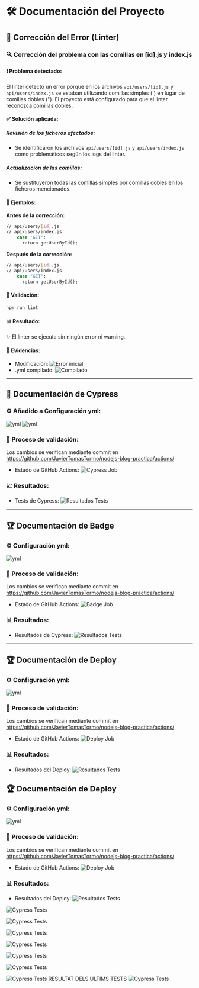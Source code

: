 # 🛠️ Documentación del Proyecto

## 📝 Corrección del Error (Linter)

### 🔍 Corrección del problema con las comillas en [id].js y index.js

#### ❗ Problema detectado:
El linter detectó un error porque en los archivos `api/users/[id].js` y `api/users/index.js` se estaban utilizando comillas simples (') en lugar de comillas dobles ("). El proyecto está configurado para que el linter reconozca comillas dobles.

#### ✅ Solución aplicada:

##### Revisión de los ficheros afectados:
- Se identificaron los archivos `api/users/[id].js` y `api/users/index.js` como problemáticos según los logs del linter.

##### Actualización de las comillas:
- Se sustituyeron todas las comillas simples por comillas dobles en los ficheros mencionados.

#### 📄 Ejemplos:

**Antes de la corrección:**
```sh
// api/users/[id].js 
// api/users/index.js
    case 'GET':
      return getUserById();
```

**Después de la corrección:**

```sh
// api/users/[id].js
// api/users/index.js
    case "GET":
      return getUserById();
```

#### 🚀 Validación:
```sh
npm run lint
```

#### 📊 Resultado:
✨ El linter se ejecuta sin ningún error ni warning.

#### 📸 Evidencias:
- Modificación: 
    ![Error inicial](/img/1.png)
- .yml compilado: 
    ![Compilado](/img/2.png)

---

## 🧪 Documentación de Cypress

### ⚙️ Añadido a Configuración yml:
![yml](/img/6.png)
![yml](/img/5.png)

### 🔄 Proceso de validación:
Los cambios se verifican mediante commit en https://github.com/JavierTomasTormo/nodejs-blog-practica/actions/
- Estado de GitHub Actions: ![Cypress Job](/img/3.png)

### 📈 Resultados:
- Tests de Cypress: 
    ![Resultados Tests](/img/4.png)

---

## 🏆 Documentación de Badge

### ⚙️ Configuración yml:
![yml](/img/8.png)

### 🔄 Proceso de validación:
Los cambios se verifican mediante commit en https://github.com/JavierTomasTormo/nodejs-blog-practica/actions/
- Estado de GitHub Actions: ![Badge Job](/img/7.png)

### 📊 Resultados:
- Resultados de Cypress: ![Resultados Tests](/img/9.png)

---

## 🏆 Documentación de Deploy

### ⚙️ Configuración yml:
![yml](/img/10.png)

### 🔄 Proceso de validación:
Los cambios se verifican mediante commit en https://github.com/JavierTomasTormo/nodejs-blog-practica/actions/
- Estado de GitHub Actions: ![Deploy Job](/img/11.png)

### 📊 Resultados:
- Resultados del Deploy: ![Resultados Tests](/img/12.png)

## 🏆 Documentación de Deploy

### ⚙️ Configuración yml:
![yml](/img/13.png)

### 🔄 Proceso de validación:
Los cambios se verifican mediante commit en https://github.com/JavierTomasTormo/nodejs-blog-practica/actions/
- Estado de GitHub Actions: ![Deploy Job](/img/.png)

### 📊 Resultados:
- Resultados del Deploy: ![Resultados Tests](/img/.png)



![Cypress Tests](https://img.shields.io/badge/test-success-green)


![Cypress Tests](https://img.shields.io/badge/test-failure-red)

![Cypress Tests](https://img.shields.io/badge/test-failure-red)

![Cypress Tests](https://img.shields.io/badge/test-failure-red)

![Cypress Tests](https://img.shields.io/badge/test-failure-red)

![Cypress Tests](https://img.shields.io/badge/test-failure-red)

![Cypress Tests](https://img.shields.io/badge/test-failure-red)
RESULTAT DELS ÚLTIMS TESTS
![Cypress Tests](https://img.shields.io/badge/test-failure-red)